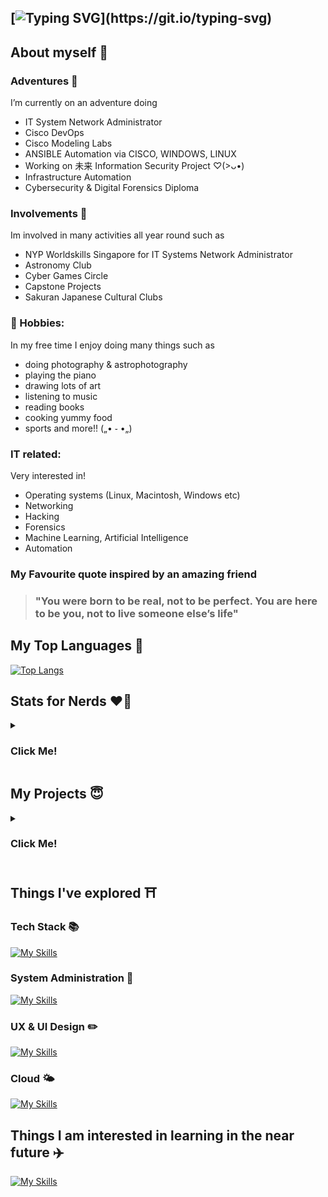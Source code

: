 ## [![Typing SVG](https://readme-typing-svg.herokuapp.com?font=Alice&size=32&pause=1000&color=F77373&width=450&lines=Hello+Welcome+%D9%A9(%CB%8A%E1%97%9C%CB%8B)%D9%88+%F0%9F%8C%9F!!)](https://git.io/typing-svg)

<!--
**Solaireis/Solaireis** is a ✨ _special_ ✨ repository because its `README.md` (this file) appears on your GitHub profile.

Here are some ideas to get you started: -->

## About myself 🌻
### Adventures 🔭 
I’m currently on an adventure doing 
- IT System Network Administrator 
- Cisco DevOps 
- Cisco Modeling Labs
- ANSIBLE Automation via CISCO, WINDOWS, LINUX
- Working on 未来 Information Security Project ♡(>ᴗ•)
- Infrastructure Automation
- Cybersecurity & Digital Forensics Diploma


### Involvements 🌱 
Im involved in many activities all year round such as 
-  NYP Worldskills Singapore for IT Systems Network Administrator 
-  Astronomy Club 
-  Cyber Games Circle 
-  Capstone Projects 
-  Sakuran Japanese Cultural Clubs


### 🧋 Hobbies: 
In my free time I enjoy doing many things such as 
- doing photography & astrophotography
- playing the piano
- drawing lots of art 
- listening to music 
- reading books
- cooking yummy food
- sports and more!! („• ֊ •„)

### IT related:
Very interested in!
- Operating systems (Linux, Macintosh, Windows etc)
- Networking
- Hacking
- Forensics
- Machine Learning, Artificial Intelligence 
- Automation

### My Favourite quote inspired by an amazing friend
 > ### "You were born to be real, not to be perfect. You are here to be you, not to live someone else’s life"


## My Top Languages 🌟
[![Top Langs](https://github-readme-stats.vercel.app/api/top-langs/?username=Solaireis&langs_count=15)](https://github.com/anuraghazra/github-readme-stats)

## Stats for Nerds ❤️‍🔥
<details>
  <summary>
        <h3>
          <span style="colour:#FFDAB9;">
            Click Me!
          </span>
       </h3>
    </summary>
    
![Sola's GitHub stats](https://github-readme-stats.vercel.app/api?username=Solaireis&bg_color=30,e96443,904e95&title_color=fff&text_color=fff)

![GitHub Streak](https://streak-stats.demolab.com/?user=Solaireis&theme=light)

</details> 

## My Projects 😇
<details>
  <summary>
        <h3>
          <span style="colour:#FFDAB9;">
            Click Me!
          </span>
       </h3>
    </summary>
  
## Website Projects 🎉 <!-- turn this into a table with desc -->


  - [Mirai Infosecurity project](https://github.com/Solaireis/CWC-ISPJ)
  - [Coursefinity Web Application Security Project](https://github.com/Solaireis/CWC-Application-Security-Project)
  - [BrasBasahBookStore Web Application](https://github.com/Solaireis/1566-App-dev-Team-2)
  - [Nanyang Poly Astronomy Club Page](https://github.com/Solaireis/NYP-ASTRO)
  - [Pear Inc, Product Web Page](https://github.com/Solaireis/PearInc)
  
 
  



## Coding Projects 💻 <!-- turn this into a table with desc -->

  
  - [Python Vending Machine](https://github.com/Solaireis/Vending-Machine/tree/main)
  - [Data Structures and Algorithm Hotel Booking](https://github.com/Solaireis/DataStructures-Algorithms/tree/main/201520M_ASSN)
  - [Data Sturctures and Algorithm Assignment](https://github.com/Solaireis/DataStructures-Algorithms/tree/main/DSA%20Submission%20Assignment%202)
  

## WSS Projects  <!-- turn this into a table with desc -->
 - [ANSIBLE](https://github.com/Solaireis/ANSIBLE)

## Competitions Writeups 🎯 <!-- turn this into a table with desc -->

   - [CQC CTF Qualifiers](https://github.com/Solaireis/CTF-Writeups/tree/main/NYP-CGC-Qual)
   - [CodeForces](https://github.com/Solaireis/Comps-Writeups/tree/main/Non-CTF/Code-Forces)
   
</details>

## Things I've explored ⛩️ <!-- turn this into a table with desc -->

### Tech Stack 📚
[![My Skills](https://skillicons.dev/icons?i=js,html,css,python,cloudflare,gcp,mysql,flask,bootstrap,tailwind,nodejs,mongodb,&theme=light)](https://skillicons.dev)

### System Administration 🔐
[![My Skills](https://skillicons.dev/icons?i=powershell,bash,ansible,&theme=light)](https://skillicons.dev)

### UX & UI Design ✏️
[![My Skills](https://skillicons.dev/icons?i=figma,xd,&theme=light)](https://skillicons.dev)

### Cloud 🌤️
[![My Skills](https://skillicons.dev/icons?i=azure,gcp,&theme=light)](https://skillicons.dev)

## Things I am interested in learning in the near future ✈️ <!-- turn this into a table with desc -->
[![My Skills](https://skillicons.dev/icons?i=aws,cpp,c,cs,docker,firebase,pytorch,selenium,unreal,arduino&theme=light)](https://skillicons.dev)



